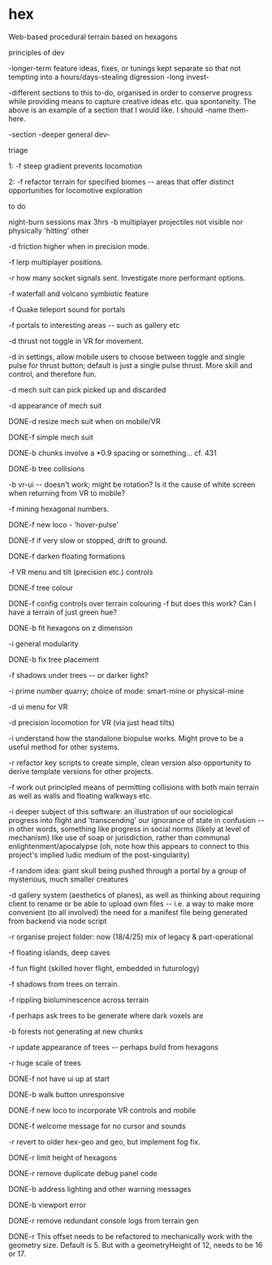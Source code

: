 # hex
Web-based procedural terrain based on hexagons

principles of dev

-longer-term feature ideas, fixes, or tunings
    kept separate so that not tempting into a 
    hours/days-stealing digression -long invest-

-different sections to this to-do, organised in order to 
    conserve progress while providing means to capture
    creative ideas etc. qua spontaneity. The above is
    an example of a section that I would like. I should
    -name them- here.

-section -deeper general dev-

triage

1: -f steep gradient prevents locomotion

2: -f refactor terrain for specified biomes -- areas that offer
    distinct opportunities for locomotive exploration



to do

night-burn sessions max 3hrs
-b multiplayer projectiles not visible nor physically 'hitting' other

-d friction higher when in precision mode.

-f lerp multiplayer positions.

-r how many socket signals sent. Investigate more performant options.

-f waterfall and volcano symbiotic feature

-f Quake teleport sound for portals

-f portals to interesting areas -- such as gallery etc

-d thrust not toggle in VR for movement.

-d in settings, allow mobile users to choose
    between toggle and single pulse for thrust
    button; default is just a single pulse
    thrust. More skill and control, and
    therefore fun.

-d mech suit can pick picked up and discarded

-d appearance of mech suit

DONE-d resize mech suit when on mobile/VR

DONE-f simple mech suit

DONE-b chunks involve a *0.9 spacing or something... cf. 431

DONE-b tree collisions

-b vr-ui -- doesn't work; might be rotation? Is it the cause of 
    white screen when returning from VR to mobile?

-f mining hexagonal numbers.

DONE-f new loco - 'hover-pulse'

DONE-f if very slow or stopped, drift to ground.

DONE-f darken floating formations

-f VR menu and tilt (precision etc.) controls

DONE-f tree colour

DONE-f config controls over terrain colouring
    -f but does this work? Can I have a terrain of just green hue?

DONE-b fit hexagons on z dimension

-i general modularity

DONE-b fix tree placement

-f shadows under trees -- or darker light?

-i prime number quarry; choice of mode: smart-mine or physical-mine

-d ui menu for VR

-d precision locomotion for VR (via just head tilts)

-i understand how the standalone biopulse works. Might prove
    to be a useful method for other systems.

-r refactor key scripts to create simple, clean version
    also opportunity to derive template versions for other projects.

-f work out principled means of permitting collisions with both
    main terrain as well as walls and floating walkways etc.

-i deeper subject of this software: an illustration of our
    sociological progress into flight and 'transcending' our
    ignorance of state in confusion -- in other words, something
    like progress in social norms (likely at level of mechanism)
    like use of soap or jurisdiction, rather than communal 
    enlightenment/apocalypse (oh, note how this appears to
    connect to this project's implied ludic medium of the
    post-singularity)

-f random idea: giant skull being pushed through a portal by
    a group of mysterious, much smaller creatures

-d gallery system (aesthetics of planes), as well as thinking about
    requiring client to rename or be able to upload own files --
    i.e. a way to make more convenient (to all involved) the need
    for a manifest file being generated from backend via node script

-r organise project folder: now (18/4/25) mix of legacy & part-operational

-f floating islands, deep caves

-f fun flight (skilled hover flight, embedded in futurology)

-f shadows from trees on terrain.

-f rippling bioluminescence across terrain

-f perhaps ask trees to be generate where dark voxels are

-b forests not generating at new chunks

-r update appearance of trees -- perhaps build from hexagons

-r huge scale of trees

DONE-f not have ui up at start

DONE-b walk button unresponsive

DONE-f new loco to incorporate VR controls and mobile

DONE-f welcome message for no cursor and sounds

-r revert to older hex-geo and geo, but implement fog fix.

DONE-r limit height of hexagons

DONE-r remove duplicate debug panel code

DONE-b address lighting and other warning messages

DONE-b viewport error

DONE-r remove redundant console logs from terrain gen

DONE-r  This offset needs to be refactored to mechanically
    work with the geometry size. Default is 5. But with
    a geometryHeight of 12, needs to be 16 or 17.